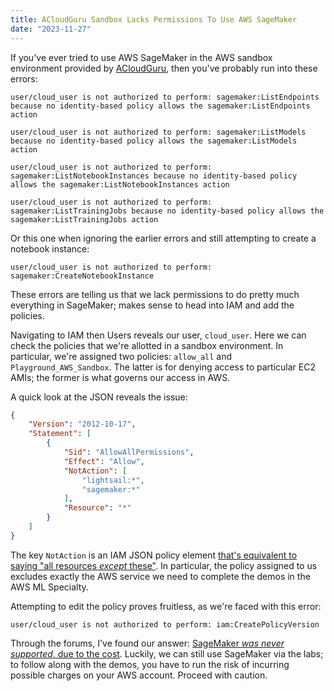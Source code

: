 ```yaml
---
title: ACloudGuru Sandbox Lacks Permissions To Use AWS SageMaker
date: "2023-11-27"
---
```


If you've ever tried to use AWS SageMaker in the AWS sandbox environment provided by [ACloudGuru](https://www.pluralsight.com/cloud-guru), then you've probably run into these errors:
```
user/cloud_user is not authorized to perform: sagemaker:ListEndpoints because no identity-based policy allows the sagemaker:ListEndpoints action
```

```
user/cloud_user is not authorized to perform: sagemaker:ListModels because no identity-based policy allows the sagemaker:ListModels action
```

```
user/cloud_user is not authorized to perform: sagemaker:ListNotebookInstances because no identity-based policy allows the sagemaker:ListNotebookInstances action
```

```
user/cloud_user is not authorized to perform: sagemaker:ListTrainingJobs because no identity-based policy allows the sagemaker:ListTrainingJobs action
```

Or this one when ignoring the earlier errors and still attempting to create a notebook instance:
```
user/cloud_user is not authorized to perform: sagemaker:CreateNotebookInstance
```

These errors are telling us that we lack permissions to do pretty much everything in SageMaker; makes sense to head into IAM and add the policies.

Navigating to IAM then Users reveals our user, `cloud_user`. Here we can check the policies that we're allotted in a sandbox environment. In particular, we're assigned two policies: `allow_all` and `Playground_AWS_Sandbox`. The latter is for denying access to particular EC2 AMIs; the former is what governs our access in AWS.

A quick look at the JSON reveals the issue:
```json
{
    "Version": "2012-10-17",
    "Statement": [
        {
            "Sid": "AllowAllPermissions",
            "Effect": "Allow",
            "NotAction": [
                "lightsail:*",
                "sagemaker:*"
            ],
            "Resource": "*"
        }
    ]
}
```

The key `NotAction` is an IAM JSON policy element [that's equivalent to saying "all resources *except* these"](https://docs.aws.amazon.com/IAM/latest/UserGuide/reference_policies_elements_notaction.html). In particular, the policy assigned to us excludes exactly the AWS service we need to complete the demos in the AWS ML Specialty.

Attempting to edit the policy proves fruitless, as we're faced with this error:
```
user/cloud_user is not authorized to perform: iam:CreatePolicyVersion
```

Through the forums, I've found our answer: [SageMaker *was never supported*, due to the cost](https://acloud.guru/forums/aws-certified-machine-learning-specialty/discussion/-Mg7pL4c7KK4V5ufifVX/how-to-get-around-explicit-deny-for-sagemakercreatetrainingjob?answer=-MjAFPqn0gxj4ZosMzTz). Luckily, we can still use SageMaker via the labs; to follow along with the demos, you have to run the risk of incurring possible charges on your AWS account. Proceed with caution.